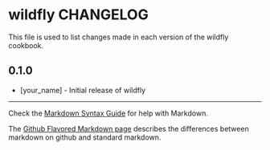 # wildfly CHANGELOG

This file is used to list changes made in each version of the wildfly cookbook.

## 0.1.0
- [your_name] - Initial release of wildfly

- - -
Check the [Markdown Syntax Guide](http://daringfireball.net/projects/markdown/syntax) for help with Markdown.

The [Github Flavored Markdown page](http://github.github.com/github-flavored-markdown/) describes the differences between markdown on github and standard markdown.
